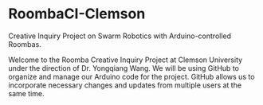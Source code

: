 # RoombaCI-Clemson
Creative Inquiry Project on Swarm Robotics with Arduino-controlled Roombas.

Welcome to the Roomba Creative Inquiry Project at Clemson University under the direction of Dr. Yongqiang Wang.
We will be using GitHub to organize and manage our Arduino code for the project.
GitHub allows us to incorporate necessary changes and updates from multiple users at the same time.
